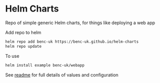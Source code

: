 # Helm Charts

Repo of simple generic Helm charts, for things like deploying a web app

Add repo to helm

```bash
helm repo add benc-uk https://benc-uk.github.io/helm-charts
helm repo update
```

To use
```bash
helm install example benc-uk/webapp
```
See [readme](./webapp/README.md) for full details of values and configuration